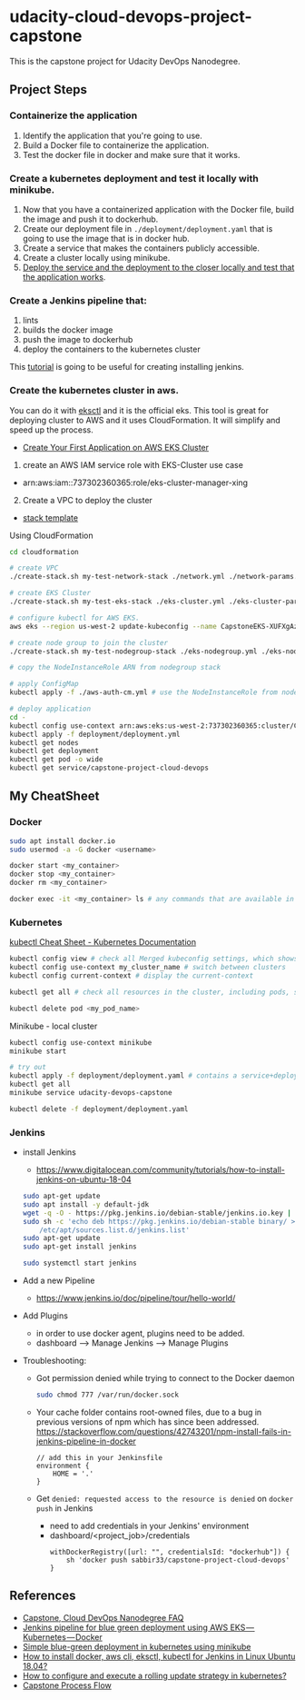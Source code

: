 # udacity-cloud-devops-project-capstone
This is the capstone project for Udacity DevOps Nanodegree.
## Project Steps

### Containerize the application

1. Identify the application that you're going to use.
2. Build a Docker file to containerize the application.
3. Test the docker file in docker and make sure that it works.

### Create a kubernetes deployment and test it locally with minikube.

1. Now that you have a containerized application with the Docker file, build the image and push it to dockerhub.
2. Create our deployment file in `./deployment/deployment.yaml` that is going to use the image that is in docker hub.
3. Create a service that makes the containers publicly accessible.
4. Create a cluster locally using minikube.
5. [Deploy the service and the deployment to the closer locally and test that the application works](https://youtu.be/WeWv2Htb1-g).

### Create a Jenkins pipeline that:

1. lints
2. builds the docker image
3. push the image to dockerhub
4. deploy the containers to the kubernetes cluster

This [tutorial](https://medium.com/@andresaaap/how-to-install-docker-aws-cli-eksctl-kubectl-for-jenkins-in-linux-ubuntu-18-04-3e3c4ceeb71) is going to be useful for creating installing jenkins.

### Create the kubernetes cluster in aws.

You can do it with [eksctl](https://docs.aws.amazon.com/eks/latest/userguide/getting-started-eksctl.html) and it is the official eks. This tool is great for deploying cluster to AWS and it uses CloudFormation. It will simplify and speed up the process.

- [Create Your First Application on AWS EKS Cluster](https://medium.com/faun/create-your-first-application-on-aws-eks-kubernetes-cluster-874ee9681293)

1. create an AWS IAM service role with EKS-Cluster use case
  - arn:aws:iam::737302360365:role/eks-cluster-manager-xing
2. Create a VPC to deploy the cluster
  - [stack template](https://amazon-eks.s3-us-west-2.amazonaws.com/cloudformation/2019-02-11/amazon-eks-vpc-sample.yaml)

Using CloudFormation
```bash
cd cloudformation

# create VPC
./create-stack.sh my-test-network-stack ./network.yml ./network-params.json

# create EKS Cluster
./create-stack.sh my-test-eks-stack ./eks-cluster.yml ./eks-cluster-params.json

# configure kubectl for AWS EKS.
aws eks --region us-west-2 update-kubeconfig --name CapstoneEKS-XUFXgAzJQubR

# create node group to join the cluster
./create-stack.sh my-test-nodegroup-stack ./eks-nodegroup.yml ./eks-nodegroup-params.json

# copy the NodeInstanceRole ARN from nodegroup stack

# apply ConfigMap
kubectl apply -f ./aws-auth-cm.yml # use the NodeInstanceRole from nodegroup stack

# deploy application
cd -
kubectl config use-context arn:aws:eks:us-west-2:737302360365:cluster/CapstoneEKS-XUFXgAzJQubR
kubectl apply -f deployment/deployment.yml
kubectl get nodes
kubectl get deployment
kubectl get pod -o wide
kubectl get service/capstone-project-cloud-devops
```

## My CheatSheet

### Docker

```bash
sudo apt install docker.io
sudo usermod -a -G docker <username>

docker start <my_container>
docker stop <my_container>
docker rm <my_container>

docker exec -it <my_container> ls # any commands that are available in the docker container 
```

### Kubernetes
[kubectl Cheat Sheet - Kubernetes Documentation](https://kubernetes.io/docs/reference/kubectl/cheatsheet/)

```bash
kubectl config view # check all Merged kubeconfig settings, which shows which Kubernetes cluster kubectl communicates with.
kubectl config use-context my_cluster_name # switch between clusters
kubectl config current-context # display the current-context

kubectl get all # check all resources in the cluster, including pods, services, deployments

kubectl delete pod <my_pod_name>
```

Minikube - local cluster
```bash
kubectl config use-context minikube
minikube start

# try out
kubectl apply -f deployment/deployment.yaml # contains a service+deployment
kubectl get all
minikube service udacity-devops-capstone

kubectl delete -f deployment/deployment.yaml

```

### Jenkins

- install Jenkins 
  - https://www.digitalocean.com/community/tutorials/how-to-install-jenkins-on-ubuntu-18-04 
  ```bash
  sudo apt-get update
  sudo apt install -y default-jdk
  wget -q -O - https://pkg.jenkins.io/debian-stable/jenkins.io.key | sudo apt-key add -
  sudo sh -c 'echo deb https://pkg.jenkins.io/debian-stable binary/ > \
      /etc/apt/sources.list.d/jenkins.list'
  sudo apt-get update
  sudo apt-get install jenkins

  sudo systemctl start jenkins
  ```

- Add a new Pipeline
  - https://www.jenkins.io/doc/pipeline/tour/hello-world/

- Add Plugins
  - in order to use docker agent, plugins need to be added.
  - dashboard --> Manage Jenkins --> Manage Plugins

- Troubleshooting:
  - Got permission denied while trying to connect to the Docker daemon
    ```bash
    sudo chmod 777 /var/run/docker.sock
    ```

  - Your cache folder contains root-owned files, due to a bug in previous versions of npm which has since been addressed.
    https://stackoverflow.com/questions/42743201/npm-install-fails-in-jenkins-pipeline-in-docker
    ```
    // add this in your Jenkinsfile
    environment {
        HOME = '.'
    } 
    ```
  
  - Get `denied: requested access to the resource is denied` on `docker push` in Jenkins
    - need to add credentials in your Jenkins' environment
    - dashboard/<project_job>/credentials
      ```
      withDockerRegistry([url: "", credentialsId: "dockerhub"]) {
          sh 'docker push sabbir33/capstone-project-cloud-devops'
      }  
      ```


## References
- [Capstone, Cloud DevOps Nanodegree FAQ](https://medium.com/@andresaaap/capstone-cloud-devops-nanodegree-4493ab439d48)
- [Jenkins pipeline for blue green deployment using AWS EKS — Kubernetes — Docker](https://medium.com/@andresaaap/jenkins-pipeline-for-blue-green-deployment-using-aws-eks-kubernetes-docker-7e5d6a401021?source=your_stories_page---------------------------)
- [Simple blue-green deployment in kubernetes using minikube](https://medium.com/@andresaaap/simple-blue-green-deployment-in-kubernetes-using-minikube-b88907b2e267?source=your_stories_page---------------------------)
- [How to install docker, aws cli, eksctl, kubectl for Jenkins in Linux Ubuntu 18.04?](https://medium.com/@andresaaap/how-to-install-docker-aws-cli-eksctl-kubectl-for-jenkins-in-linux-ubuntu-18-04-3e3c4ceeb71)
- [How to configure and execute a rolling update strategy in kubernetes?](https://medium.com/@andresaaap/how-to-configure-and-execute-a-rolling-update-strategy-in-kubernetes-5e662be968b)
- [Capstone Process Flow](https://knowledge.udacity.com/questions/364415#364440)

